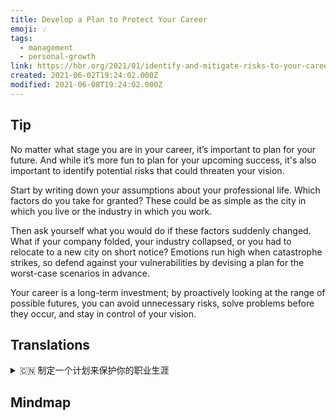 ```yaml
---
title: Develop a Plan to Protect Your Career
emoji: 💡
tags:
  - management
  - personal-growth
link: https://hbr.org/2021/01/identify-and-mitigate-risks-to-your-career?utm_medium=email&utm_source=newsletter_daily&utm_campaign=mtod_notactsubs
created: 2021-06-02T19:24:02.000Z
modified: 2021-06-08T19:24:02.000Z
---
```


## Tip

No matter what stage you are in your career, it’s important to plan for your future. And while it’s more fun to plan for your upcoming success, it's also important to identify potential risks that could threaten your vision.

Start by writing down your assumptions about your professional life. Which factors do you take for granted? These could be as simple as the city in which you live or the industry in which you work.

Then ask yourself what you would do if these factors suddenly changed. What if your company folded, your industry collapsed, or you had to relocate to a new city on short notice? Emotions run high when catastrophe strikes, so defend against your vulnerabilities by devising a plan for the worst-case scenarios in advance.

Your career is a long-term investment; by proactively looking at the range of possible futures, you can avoid unnecessary risks, solve problems before they occur, and stay in control of your vision.

## Translations

<details>
   <summary>🇨🇳 制定一个计划来保护你的职业生涯</summary>

无论你处于职业生涯的哪个阶段，对未来做好计划都很重要。虽然为即将到来的成功做计划更有趣，但确定一些可能会威胁到你的前景的潜在风险也很重要。

首先写下你对职业生活的设想。你认为哪些因素是理所当然的? 这些可能就像你所生活的城市或者工作的行业一样简单。

然后扪心自问，如果这些因素突然改变，你该怎么办。假如你的公司倒闭了，你所在行业崩溃了，或者你在接到通知后很短时间内就搬迁到了一个新的城市，你会怎么作? 当灾难来袭时，情绪激动，所以要提前制定好应对不利情况的计划，以避免自己陷入困境。

职业生涯是一项长期投资; 通过积极地展望未来，你可以避免不必要的风险，在问题发生之前解决它们，从而控制你的前景。

</details>

## Mindmap

![]()
